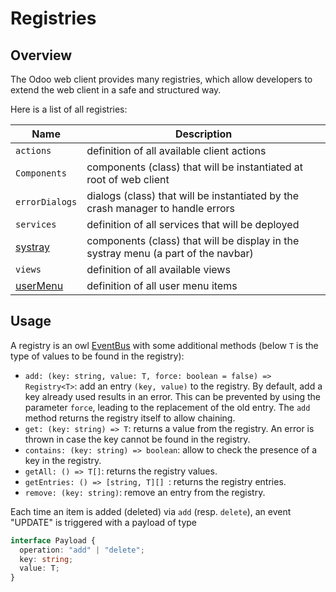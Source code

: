 # Registries

## Overview

The Odoo web client provides many registries, which allow developers to extend
the web client in a safe and structured way.

Here is a list of all registries:

| Name                                           | Description                                                                        |
| ---------------------------------------------- | ---------------------------------------------------------------------------------- |
| `actions`                                      | definition of all available client actions                                         |
| `Components`                                   | components (class) that will be instantiated at root of web client                 |
| `errorDialogs`                                 | dialogs (class) that will be instantiated by the crash manager to handle errors    |
| `services`                                     | definition of all services that will be deployed                                   |
| [systray](../systray.md#adding-a-systray-item) | components (class) that will be display in the systray menu (a part of the navbar) |
| `views`                                        | definition of all available views                                                  |
| [userMenu](user_menu.md)                       | definition of all user menu items                                                  |

## Usage

A registry is an owl [EventBus](https://github.com/odoo/owl/blob/master/doc/reference/event_bus.md#-event-bus-) with some additional methods (below `T` is the type of values to be found in the registry):

- `add: (key: string, value: T, force: boolean = false) => Registry<T>`: add an entry `(key, value)` to the registry. By default, add
  a key already used results in an error. This can be prevented by using the parameter `force`, leading to the replacement of the old entry.
  The `add` method returns the registry itself to allow chaining.
- `get: (key: string) => T`: returns a value from the registry. An error is thrown in case the key cannot be found in the registry.
- `contains: (key: string) => boolean`: allow to check the presence of a key in the registry.
- `getAll: () => T[]`: returns the registry values.
- `getEntries: () => [string, T][] `: returns the registry entries.
- `remove: (key: string)`: remove an entry from the registry.

Each time an item is added (deleted) via `add` (resp. `delete`), an event "UPDATE" is triggered with a payload of type

```ts
interface Payload {
  operation: "add" | "delete";
  key: string;
  value: T;
}
```
